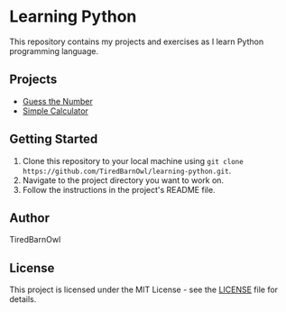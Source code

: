 # Learning Python

This repository contains my projects and exercises as I learn Python programming language.

## Projects

- [Guess the Number](https://github.com/TiredBarnOwl/learning-python/tree/guess-the-number)
- [Simple Calculator](https://github.com/TiredBarnOwl/learning-python/tree/simple-calculator)

## Getting Started

1. Clone this repository to your local machine using `git clone https://github.com/TiredBarnOwl/learning-python.git`.
2. Navigate to the project directory you want to work on.
3. Follow the instructions in the project's README file.

## Author

TiredBarnOwl

## License

This project is licensed under the MIT License - see the [LICENSE](https://raw.githubusercontent.com/TiredBarnOwl/learning-python/Master/LICENSE.txt) file for details.

